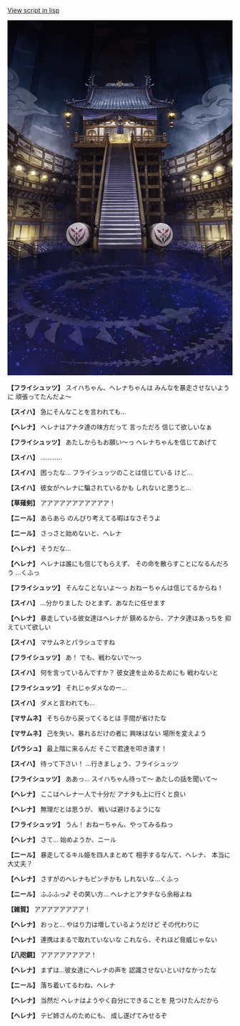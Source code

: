 [View script in lisp](../scripts/210132061.txt)

![masamune_arena.png](../images/backgrounds/masamune_arena.png)

**【フライシュッツ】**
スイハちゃん、ヘレナちゃんは
みんなを暴走させないように
頑張ってたんだよ～

**【スイハ】**
急にそんなことを言われても…

**【ヘレナ】**
ヘレナはアナタ達の味方だって
言っただろ
信じて欲しいなぁ

**【フライシュッツ】**
あたしからもお願い～っ
ヘレナちゃんを信じてあげて

**【スイハ】**
…………

**【スイハ】**
困ったな…
フライシュッツのことは信じている
けど…

**【スイハ】**
彼女がヘレナに騙されているかも
しれないと思うと…

**【草薙剣】**
アアアアアアアアアアア！

**【ニール】**
あらあら
のんびり考えてる暇はなさそうよ

**【ニール】**
さっさと始めないと、ヘレナ

**【ヘレナ】**
そうだな…

**【ヘレナ】**
ヘレナは誰にも信じてもらえず、
その命を散らすことになるんだろう
…くふっ

**【フライシュッツ】**
そんなことないよ～っ
おねーちゃんは信じてるからね！

**【スイハ】**
…分かりました
ひとまず、あなたに任せます

**【ヘレナ】**
暴走している彼女達はヘレナが
鎮めるから、アナタ達はあっちを
抑えていて欲しい

**【スイハ】**
マサムネとパラシュですね

**【フライシュッツ】**
あ！
でも、戦わないで～っ

**【スイハ】**
何を言っているんですか？
彼女達を止めるためにも
戦わないと

**【フライシュッツ】**
それじゃダメなのー…

**【スイハ】**
ダメと言われても…

**【マサムネ】**
そちらから戻ってくるとは
手間が省けたな

**【マサムネ】**
己を失い、暴れるだけの者に
興味はない
場所を変えよう

**【パラシュ】**
最上階に来るんだ
そこで君達を叩き潰す！

**【スイハ】**
待って下さい！
…行きましょう、フライシュッツ

**【フライシュッツ】**
ああっ…
スイハちゃん待って～
あたしの話を聞いて～

**【ヘレナ】**
ここはヘレナ一人で十分だ
アナタも上に行くと良い

**【ヘレナ】**
無理だとは思うが、
戦いは避けるようにな

**【フライシュッツ】**
うん！
おねーちゃん、やってみるねっ

**【ヘレナ】**
さて…
始めようか、ニール

**【ニール】**
暴走してるキル姫を四人まとめて
相手するなんて、ヘレナ、
本当に大丈夫？

**【ヘレナ】**
さすがのヘレナもピンチかも
しれないな…くふっ

**【ニール】**
ふふふっ♪
その笑い方…
ヘレナとアタチなら余裕よね

**【雑賀】**
アアアアアアアア！

**【ヘレナ】**
おっと…
やはり力は増しているようだけど
その代わりに

**【ヘレナ】**
連携はまるで取れていないな
これなら、それほど脅威じゃない

**【八咫鏡】**
アアアアアアアア！

**【ヘレナ】**
まずは…彼女達にヘレナの声を
認識させないといけなかったな

**【ニール】**
落ち着いてるわね、ヘレナ

**【ヘレナ】**
当然だ
ヘレナはようやく自分にできることを
見つけたんだから

**【ヘレナ】**
テピ姉さんのためにも、
成し遂げてみせるぞ